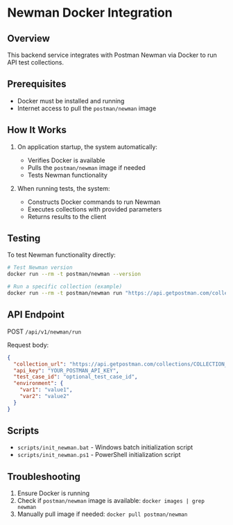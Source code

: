 # Newman Docker Integration

## Overview
This backend service integrates with Postman Newman via Docker to run API test collections.

## Prerequisites
- Docker must be installed and running
- Internet access to pull the `postman/newman` image

## How It Works
1. On application startup, the system automatically:
   - Verifies Docker is available
   - Pulls the `postman/newman` image if needed
   - Tests Newman functionality

2. When running tests, the system:
   - Constructs Docker commands to run Newman
   - Executes collections with provided parameters
   - Returns results to the client

## Testing
To test Newman functionality directly:

```bash
# Test Newman version
docker run --rm -t postman/newman --version

# Run a specific collection (example)
docker run --rm -t postman/newman run "https://api.getpostman.com/collections/47463989-8d6cec84-fb64-48dc-8d71-7c2e6ba45c28?apikey=YOUR_API_KEY"
```

## API Endpoint
POST `/api/v1/newman/run`

Request body:
```json
{
  "collection_url": "https://api.getpostman.com/collections/COLLECTION_ID?apikey=API_KEY",
  "api_key": "YOUR_POSTMAN_API_KEY",
  "test_case_id": "optional_test_case_id",
  "environment": {
    "var1": "value1",
    "var2": "value2"
  }
}
```

## Scripts
- `scripts/init_newman.bat` - Windows batch initialization script
- `scripts/init_newman.ps1` - PowerShell initialization script

## Troubleshooting
1. Ensure Docker is running
2. Check if `postman/newman` image is available: `docker images | grep newman`
3. Manually pull image if needed: `docker pull postman/newman`